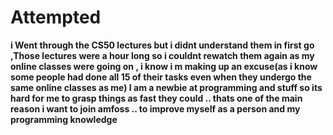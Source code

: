 # Attempted

**i Went through the CS50 lectures but i didnt understand them in first go ,Those lectures were a hour long so i couldnt rewatch them again as my
online classes were going on , i know i m making up an excuse(as i know some people had done all 15 of their tasks even when they undergo the same online classes as me)
I am a newbie at programming and stuff so its hard for me to grasp things as fast they could .. thats one of the main reason i want to join amfoss .. to improve 
myself as a person and my programming knowledge**
